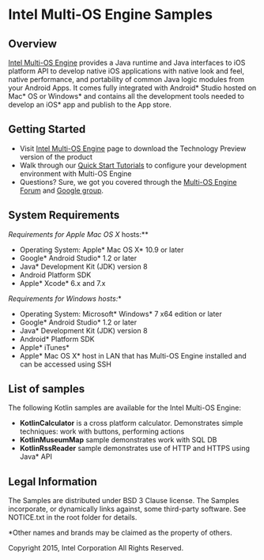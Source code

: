 Intel Multi-OS Engine Samples
========================


Overview
--------
[Intel Multi-OS Engine](https://software.intel.com/en-us/multi-os-engine) provides a Java runtime and Java interfaces to iOS platform API to develop native iOS applications with native look and feel, native performance, and portability of common Java logic modules from your Android Apps. It comes fully integrated with Android* Studio hosted on Mac* OS or Windows* and contains all the development tools needed to develop an iOS* app and publish to the App store.

Getting Started
---------------

- Visit [Intel Multi-OS Engine](https://software.intel.com/en-us/multi-os-engine) page to download the Technology Preview version of the product
- Walk through our [Quick Start Tutorials](https://software.intel.com/en-us/blogs/2015/08/27/tutorials-and-quick-start-guides-for-multi-os-engine) to configure your development environment with Multi-OS Engine
- Questions? Sure, we got you covered through the [Multi-OS Engine Forum](https://software.intel.com/en-us/forums/multi-os-engine) and [Google group](https://groups.google.com/forum/#!forum/intel-multi-os-engine).


System Requirements
-------------------

**Requirements for Apple* Mac OS X* hosts:**

- Operating System: Apple* Mac OS X* 10.9 or later
- Google* Android Studio* 1.2 or later
- Java* Development Kit (JDK) version 8
- Android Platform SDK
- Apple* Xcode* 6.x and 7.x

**Requirements for Windows* hosts:**

- Operating System: Microsoft* Windows* 7 x64 edition or later
- Google* Android Studio* 1.2 or later
- Java* Development Kit (JDK) version 8
- Android* Platform SDK
- Apple* iTunes*
- Apple* Mac OS X* host in LAN that has Multi-OS Engine installed and can be accessed using SSH

List of samples
-------------------------

The following Kotlin samples are available for the Intel Multi-OS Engine:

- **KotlinCalculator** is a cross platform calculator. Demonstrates simple techniques: work with buttons, performing actions
- **KotlinMuseumMap** sample demonstrates work with SQL DB
- **KotlinRssReader** sample demonstrates use of HTTP and HTTPS using Java* API

Legal Information
-----------------

The Samples are distributed under BSD 3 Clause license. The Samples incorporate, or dynamically links against, some third-party software. See NOTICE.txt in the root folder for details.


*Other names and brands may be claimed as the property of others. 

Copyright 2015, Intel Corporation All Rights Reserved.
